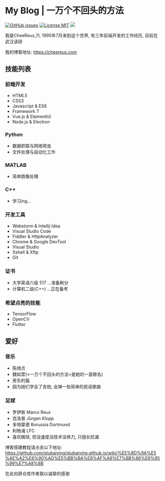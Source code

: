 # My Blog | 一万个不回头的方法

[![GitHub issues](https://img.shields.io/github/issues/Cheereus/cheereus.github.io.svg?style=flat)](https://github.com/qiubaiying/qiubaiying.github.io/issues)
[![License MIT](https://img.shields.io/badge/license-MIT-blue.svg?style=flat)](https://github.com/home-assistant/home-assistant-iOS/blob/master/LICENSE)
[![](https://img.shields.io/github/stars/Cheereus/cheereus.github.io.svg?style=social&label=Star)](https://github.com/Cheereus/cheereus.github.io)

我是CheeReus_11, 1995年7月来到这个世界, 有三年前端开发的工作经历, 目前在武汉读研

我的博客地址: <https://cheereus.com>

## 技能列表

### 前端开发

* HTML5
* CSS3
* Javascript & ES6
* Framework 7
* Vue.js & ElementUI
* Node.js & Electron

### Python

* 数据抓取与网络爬虫
* 文件处理与自动化工作

### MATLAB

* 简单图像处理

### C++

* 学习ing...

### 开发工具

* Webstorm & Intellij Idea
* Visual Studio Code
* Fiddler & HttpAnalyzer
* Chrome & Google DevTool
* Visual Studio
* Xshell & Xftp
* Git

### 证书

* 大学英语六级 517  ...准备刷分
* 计算机二级(C++)   ...正在备考

### 希望点亮的技能

* TensorFlow
* OpenCV
* Flutter

## 爱好

### 音乐

* 陈绮贞
* 魏如萱(<一万个不回头的方法>是她的一首歌名)
* 房东的猫
* 因为她们学会了吉他, 会弹一些简单的民谣歌曲

### 足球

* 罗伊斯 Marco Reus
* 克洛普 Jürgen Klopp
* 多特蒙德 Borussia Dortmund
* 利物浦 LFC
* 喜欢踢球, 但没速度没技术没体力, 只擅长捡漏

博客搭建教程请点击以下地址:
<https://github.com/qiubaiying/qiubaiying.github.io/wiki/%E5%8D%9A%E5%AE%A2%E6%90%AD%E5%BB%BA%E8%AF%A6%E7%BB%86%E6%95%99%E7%A8%8B>

在此向原仓库作者致以诚挚的感谢
